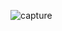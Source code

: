 ![capture](https://user-images.githubusercontent.com/16420802/38333701-efbd6b7e-381e-11e8-8971-dd22023c2a5e.JPG)
